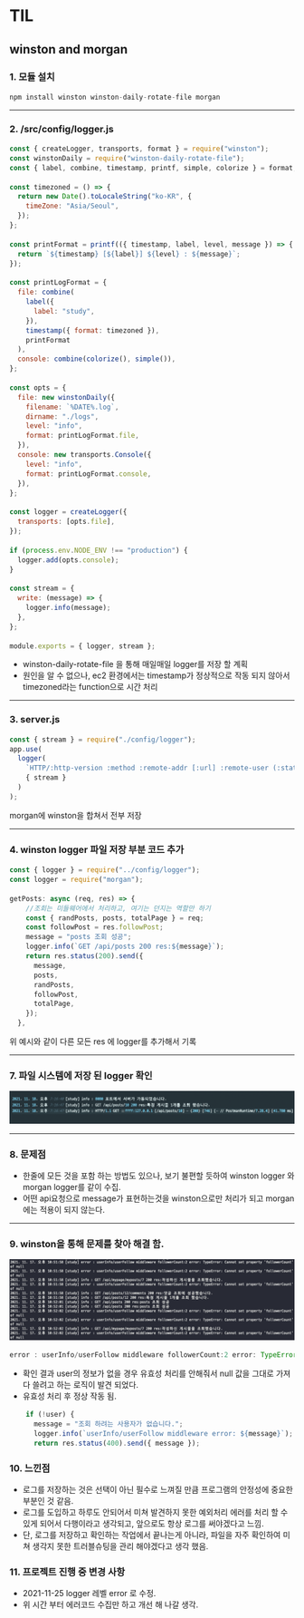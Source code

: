 # TIL

## winston and morgan

### 1. 모듈 설치

```jsx
npm install winston winston-daily-rotate-file morgan
```

---

### 2. /src/config/logger.js

```jsx
const { createLogger, transports, format } = require("winston");
const winstonDaily = require("winston-daily-rotate-file");
const { label, combine, timestamp, printf, simple, colorize } = format;

const timezoned = () => {
  return new Date().toLocaleString("ko-KR", {
    timeZone: "Asia/Seoul",
  });
};

const printFormat = printf(({ timestamp, label, level, message }) => {
  return `${timestamp} [${label}] ${level} : ${message}`;
});

const printLogFormat = {
  file: combine(
    label({
      label: "study",
    }),
    timestamp({ format: timezoned }),
    printFormat
  ),
  console: combine(colorize(), simple()),
};

const opts = {
  file: new winstonDaily({
    filename: `%DATE%.log`,
    dirname: "./logs",
    level: "info",
    format: printLogFormat.file,
  }),
  console: new transports.Console({
    level: "info",
    format: printLogFormat.console,
  }),
};

const logger = createLogger({
  transports: [opts.file],
});

if (process.env.NODE_ENV !== "production") {
  logger.add(opts.console);
}

const stream = {
  write: (message) => {
    logger.info(message);
  },
};

module.exports = { logger, stream };
```

- winston-daily-rotate-file 을 통해 매일매일 logger를 저장 할 계획
- 원인을 알 수 없으나, ec2 환경에서는 timestamp가 정상적으로 작동 되지 않아서 timezoned라는 function으로 시간 처리

---

### 3. server.js

```jsx
const { stream } = require("./config/logger");
app.use(
  logger(
    `HTTP/:http-version :method :remote-addr [:url] :remote-user (:status) [:res[content-length]] [:referrer // :user-agent] [:response-time ms] `,
    { stream }
  )
);
```

morgan에 winston을 합쳐서 전부 저장

---

### 4. winston logger 파일 저장 부분 코드 추가

```jsx
const { logger } = require("../config/logger");
const logger = require("morgan");

getPosts: async (req, res) => {
    //조회는 미들웨어에서 처리하고, 여기는 던지는 역할만 하기
    const { randPosts, posts, totalPage } = req;
    const followPost = res.followPost;
    message = "posts 조회 성공";
    logger.info(`GET /api/posts 200 res:${message}`);
    return res.status(200).send({
      message,
      posts,
      randPosts,
      followPost,
      totalPage,
    });
  },
```

위 예시와 같이 다른 모든 res 에 logger를 추가해서 기록

---

### 7. 파일 시스템에 저장 된 logger 확인

![start_ex.png](start_ex.png)

---

### 8. 문제점

- 한줄에 모든 것을 포함 하는 방법도 있으나, 보기 불편할 듯하여 winston logger 와 morgan logger를 같이 수집.
- 어떤 api요청으로 message가 표현하는것을 winston으로만 처리가 되고 morgan에는 적용이 되지 않는다.

---

### 9. winston을 통해 문제를 찾아 해결 함.

![error01.png](error01.png)

```jsx
error : userInfo/userFollow middleware followerCount:2 error: TypeError: Cannot set property 'followerCount' of null
```

- 확인 결과 user의 정보가 없을 경우 유효성 처리를 안해줘서 null 값을 그대로 가져다 쓸려고 하는 로직이 발견 되었다.
- 유효성 처리 후 정상 작동 됨.

```jsx
    if (!user) {
      message = "조회 하려는 사용자가 없습니다.";
      logger.info(`userInfo/userFollow middleware error: ${message}`);
      return res.status(400).send({ message });
```

### 10. 느낀점

- 로그를 저장하는 것은 선택이 아닌 필수로 느껴질 만큼 프로그램의 안정성에 중요한 부분인 것 같음.
- 로그를 도입하고 하루도 안되어서 미쳐 발견하지 못한 예외처리 에러를 처리 할 수 있게 되어서 다행이라고 생각되고, 앞으로도 항상 로그를 써야겠다고 느낌.
- 단, 로그를 저장하고 확인하는 작업에서 끝나는게 아니라, 파일을 자주 확인하여 미쳐 생각지 못한 트러블슈팅을 관리 해야겠다고 생각 했음.

### 11. 프로젝트 진행 중 변경 사항

- 2021-11-25 logger 레벨 error 로 수정.
- 위 시간 부터 에러코드 수집만 하고 개선 해 나갈 생각.
